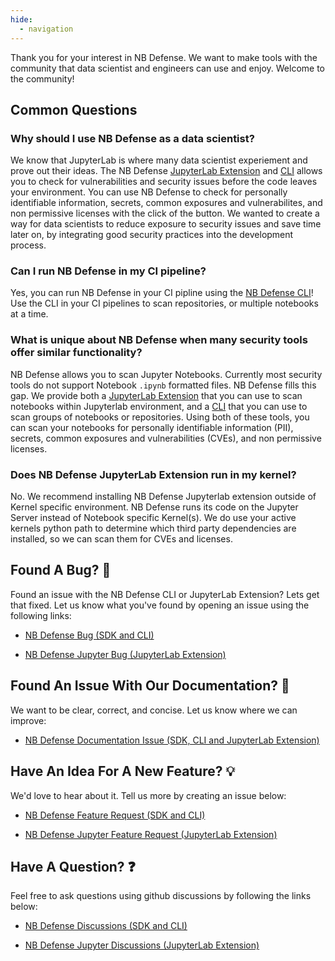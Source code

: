 ```yaml
---
hide:
  - navigation
---
```


Thank you for your interest in NB Defense. We want to make tools with the community that data scientist and engineers can use and enjoy. Welcome to the community!

## Common Questions

### Why should I use NB Defense as a data scientist?

We know that JupyterLab is where many data scientist experiement and prove out their ideas. The NB Defense [JupyterLab Extension](./getting-started/jupyter-lab-extension.md) and [CLI](./getting-started/cli.md) allows you to check for vulnerabilities and security issues before the code leaves your environment. You can use NB Defense to check for personally identifiable information, secrets, common exposures and vulnerabilites, and non permissive licenses with the click of the button. We wanted to create a way for data scientists to reduce exposure to security issues and save time later on, by integrating good security practices into the development process. 

### Can I run NB Defense in my CI pipeline?

Yes, you can run NB Defense in your CI pipline using the [NB Defense CLI](./getting-started/cli.md)! Use the CLI in your CI pipelines to scan repositories, or multiple notebooks at a time. 

### What is unique about NB Defense when many security tools offer similar functionality?


NB Defense allows you to scan Jupyter Notebooks. Currently most security tools do not support Notebook `.ipynb` formatted files. NB Defense fills this gap. We provide both a [JupyterLab Extension](./getting-started/jupyter-lab-extension.md) that you can use to scan notebooks within Jupyterlab environment, and a [CLI](./getting-started/cli.md) that you can use to scan groups of notebooks or repositories. Using both of these tools, you can scan your notebooks for personally identifiable information (PII), secrets, common exposures and vulnerabilities (CVEs), and non permissive licenses.

### Does NB Defense JupyterLab Extension run in my kernel?

No. We recommend installing NB Defense Jupyterlab extension outside of Kernel specific environment. NB Defense runs its code on the Jupyter Server instead of Notebook specific Kernel(s). We do use your active kernels python path to determine which third party dependencies are installed, so we can scan them for CVEs and licenses.

## Found A Bug? 🐞

Found an issue with the NB Defense CLI or JupyterLab Extension? Lets get that fixed. Let us know what you've found by opening an issue using the following links:

- [NB Defense Bug (SDK and CLI)](https://github.com/protectai/nbdefense/issues/new?labels=bug&template=bug_report.md&title=%5BA+Few+Words+Describing+the+Bug%5D)

- [NB Defense Jupyter Bug (JupyterLab Extension)](https://github.com/protectai/nbdefense-jupyter/issues/new?labels=bug&template=bug_report.md&title=%5BA+Few+Words+Describing+the+Bug%5D)

## Found An Issue With Our Documentation? 📄

We want to be clear, correct, and concise. Let us know where we can improve:

- [NB Defense Documentation Issue (SDK, CLI and JupyterLab Extension)](https://github.com/protectai/nbdefense/issues/new?labels=bug%2C+documentation&template=documentation-issue-report.md&title=%5BA+Few+Words+Describing+the+Issue%5D)

## Have An Idea For A New Feature? 💡

We'd love to hear about it. Tell us more by creating an issue below:

- [NB Defense Feature Request (SDK and CLI)](https://github.com/protectai/nbdefense/issues/new?labels=enhancement&template=feature_request.md&title=%5BA+Few+Words+Describing+the+Feature%5D)

- [NB Defense Jupyter Feature Request (JupyterLab Extension)](https://github.com/protectai/nbdefense/issues/new?labels=enhancement&template=feature_request.md&title=%5BA+Few+Words+Describing+the+Feature%5D)

## Have A Question? ❓

Feel free to ask questions using github discussions by following the links below:

- [NB Defense Discussions (SDK and CLI)](https://github.com/protectai/nbdefense/discussions)

- [NB Defense Jupyter Discussions (JupyterLab Extension)](https://github.com/protectai/nbdefense-jupyter/discussions)

